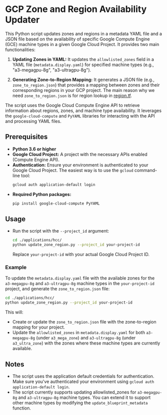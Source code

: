 # GCP Zone and Region Availability Updater

This Python script updates zones and regions in a metadata YAML file and a JSON file based on the availability of specific Google Compute Engine (GCE) machine types in a given Google Cloud Project. It provides two main functionalities:

1. **Updating Zones in YAML:** It updates the `allowlisted_zones` field in a YAML file (`metadata.display.yaml`) for specified machine types (e.g., "a3-megagpu-8g", "a3-ultragpu-8g"). 

2. **Generating Zone-to-Region Mapping:** It generates a JSON file (e.g., `zone_to_region.json`) that provides a mapping between zones and their corresponding regions in your GCP project. The main reason why we need `zone_to_region.json` is for region lookup in [region.tf](https://github.com/GoogleCloudPlatform/ai-on-gke/blob/qss-poc/applications/hcc/region.tf#L2).

The script uses the Google Cloud Compute Engine API to retrieve information about regions, zones, and machine type availability. It leverages the `google-cloud-compute` and `PyYAML` libraries for interacting with the API and processing YAML files.

## Prerequisites

* **Python 3.6 or higher**
* **Google Cloud Project:** A project with the necessary APIs enabled (Compute Engine API).
* **Authentication:** Ensure your environment is authenticated to your Google Cloud Project. The easiest way is to use the `gcloud` command-line tool:
   ```bash
   gcloud auth application-default login
   ```
* **Required Python packages:**
  ```Bash
  pip install google-cloud-compute PyYAML
  ```
## Usage
* Run the script with the `--project_id` argument:
  ```Bash
  cd ./applications/hcc/
  python update_zone_region.py --project_id your-project-id
  ```
  Replace `your-project-id` with your actual Google Cloud Project ID.


### Example
To update the `metadata.display.yaml` file with the available zones for the `a3-megagpu-8g` and `a3-ultragpu-8g` machine types in the `your-project-id` project, and generate the `zone_to_region.json` file:
```Bash
cd ./applications/hcc/
python update_zone_region.py --project_id your-project-id
```
This will:

* Create or update the `zone_to_region.json` file with the zone-to-region mapping for your project.
* Update the `allowlisted_zones` in `metadata.display.yaml` for both `a3-megagpu-8g` (under `a3_mega_zone`) and `a3-ultragpu-8g` (under `a3_ultra_zone`) with the zones where these machine types are currently available.


## Notes
* The script uses the application default credentials for authentication. Make sure you've authenticated your environment using `gcloud auth application-default login`.
* The script currently supports updating allowlisted_zones for `a3-megagpu-8g` and `a3-ultragpu-8g` machine types. You can extend it to support other machine types by modifying the `update_blueprint_metadata` function.